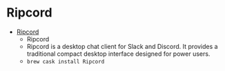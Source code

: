 # Ripcord
- [Ripcord](https://cancel.fm/ripcord/)
  -  Ripcord
  - Ripcord is a desktop chat client for Slack and Discord. It provides a traditional compact desktop interface designed for power users.
  - `brew cask install Ripcord`
